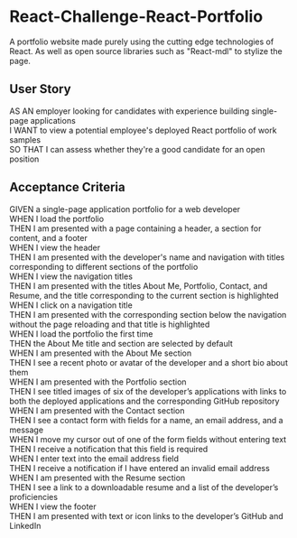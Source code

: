# React-Challenge-React-Portfolio
A portfolio website made purely using the cutting edge technologies of React. As well as open source libraries such as "React-mdl" to stylize the page.

## User Story
AS AN employer looking for candidates with experience building single-page applications<br>
I WANT to view a potential employee's deployed React portfolio of work samples<br>
SO THAT I can assess whether they're a good candidate for an open position<br>

## Acceptance Criteria
GIVEN a single-page application portfolio for a web developer<br>
WHEN I load the portfolio<br>
THEN I am presented with a page containing a header, a section for content, and a footer<br>
WHEN I view the header<br>
THEN I am presented with the developer's name and navigation with titles corresponding to different sections of the portfolio<br>
WHEN I view the navigation titles<br>
THEN I am presented with the titles About Me, Portfolio, Contact, and Resume, and the title corresponding to the current section is highlighted<br>
WHEN I click on a navigation title<br>
THEN I am presented with the corresponding section below the navigation without the page reloading and that title is highlighted<br>
WHEN I load the portfolio the first time<br>
THEN the About Me title and section are selected by default<br>
WHEN I am presented with the About Me section<br>
THEN I see a recent photo or avatar of the developer and a short bio about them<br>
WHEN I am presented with the Portfolio section<br>
THEN I see titled images of six of the developer’s applications with links to both the deployed applications and the corresponding GitHub repository<br>
WHEN I am presented with the Contact section<br>
THEN I see a contact form with fields for a name, an email address, and a message<br>
WHEN I move my cursor out of one of the form fields without entering text<br>
THEN I receive a notification that this field is required<br>
WHEN I enter text into the email address field<br>
THEN I receive a notification if I have entered an invalid email address<br>
WHEN I am presented with the Resume section<br>
THEN I see a link to a downloadable resume and a list of the developer’s proficiencies<br>
WHEN I view the footer<br>
THEN I am presented with text or icon links to the developer’s GitHub and LinkedIn <br>
